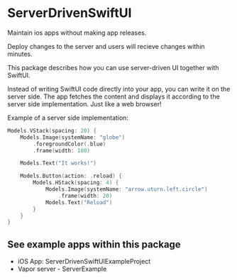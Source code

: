 # ServerDrivenSwiftUI

Maintain ios apps without making app releases.

Deploy changes to the server and users will recieve changes within minutes.

This package describes how you can use server-driven UI together with SwiftUI.

Instead of writing SwiftUI code directly into your app, you can write it on the server side. The app fetches the content and displays it according to the server side implementation. Just like a web browser!

Example of a server side implementation:
``` Swift
Models.VStack(spacing: 20) {
    Models.Image(systemName: "globe")
        .foregroundColor(.blue)
        .frame(width: 100)

    Models.Text("It works!")

    Models.Button(action: .reload) {
        Models.HStack(spacing: 4) {
            Models.Image(systemName: "arrow.uturn.left.circle")
                .frame(width: 20)
            Models.Text("Reload")
        }
    }
}
```

## See example apps within this package
- iOS App: ServerDrivenSwiftUIExampleProject
- Vapor server - ServerExample
